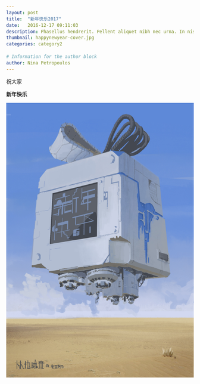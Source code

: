 ```yaml
---
layout: post
title:  "新年快乐2017"
date:   2016-12-17 09:11:03
description: Phasellus hendrerit. Pellent aliquet nibh nec urna. In nis aliquet vel, dapibus id,mattis.
thumbnail: happynewyear-cover.jpg
categories: category2

# Information for the author block
author: Nina Petropoulos
---
```

祝大家

**新年快乐**

![TEST](/assets/img/happynewyear/happynewyear.jpg)